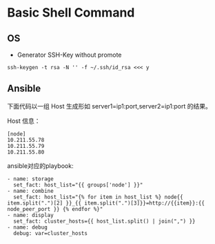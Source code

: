 # Basic Shell Command

## OS 

- Generator SSH-Key without promote

```shell
ssh-keygen -t rsa -N '' -f ~/.ssh/id_rsa <<< y
```

## Ansible

下面代码以一组 Host 生成形如 server1=ip1:port,server2=ip1:port 的结果。

Host 信息：

``` ansible
[node]
10.211.55.78
10.211.55.79
10.211.55.80
```

ansible对应的playbook:

``` ansible
- name: storage
  set_fact: host_list="{{ groups['node'] }}"
- name: combine
  set_fact: host_list="{% for item in host_list %} node{{ item.split(".")[2] }}_{{ item.split(".")[3]}}=http://{{item}}:{{ node_peer_port }} {% endfor %}"
- name: display
  set_fact: cluster_hosts={{ host_list.split() | join(",") }}
- name: debug
  debug: var=cluster_hosts
```